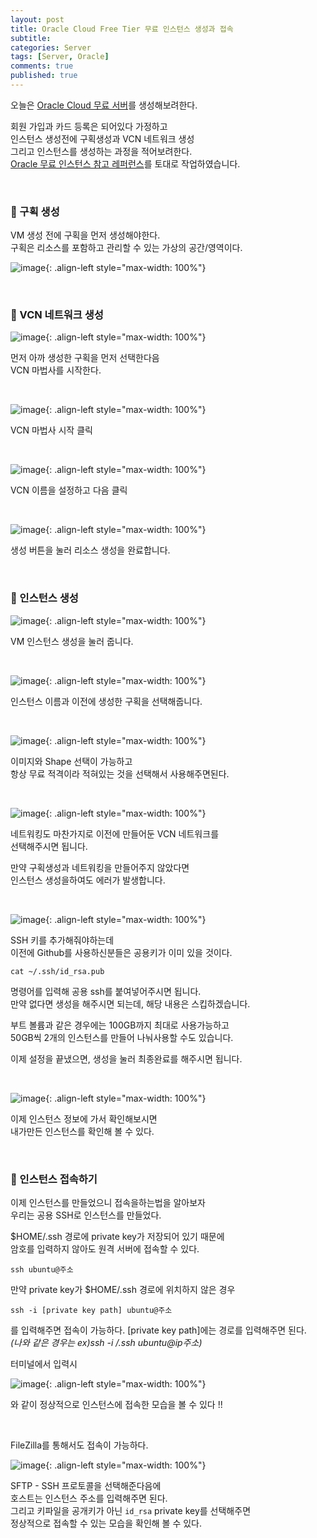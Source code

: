 ```yaml
---
layout: post
title: Oracle Cloud Free Tier 무료 인스턴스 생성과 접속
subtitle: 
categories: Server
tags: [Server, Oracle]
comments: true
published: true
---
```


오늘은 [Oracle Cloud 무료 서버]를 생성해보려한다.  

회원 가입과 카드 등록은 되어있다 가정하고  
인스턴스 생성전에 구획생성과 VCN 네트워크 생성  
그리고 인스턴스를 생성하는 과정을 적어보려한다.  
[Oracle 무료 인스턴스 참고 레퍼런스]를 토대로 작업하였습니다.


<br/>

### 📌 구획 생성  

VM 생성 전에 구획을 먼저 생성해야한다.  
구획은 리소스를 포함하고 관리할 수 있는 가상의 공간/영역이다.  

![image](https://lh3.googleusercontent.com/u/0/drive-viewer/AFDK6gNs_7nfk_gmvLEvuBwFQHxq_WeESvVrrNgHncikIguZT5WSDBFRWJouafXAfIAnVKgSH8daI2o4KyS-YzP_fNz25gBp=w3024-h1728){: .align-left style="max-width: 100%"}

<br/>  

### 📌 VCN 네트워크 생성  

![image](https://lh3.googleusercontent.com/u/0/drive-viewer/AFDK6gPQ25gr2990xuN0OLF_Qr90USye42bZ6DbogZyuabsYL-OejRkV1p7C3LfLIa3X8BF5dgwz7eyH5zr20LtMPIO8nRjHjA=w3024-h1728){: .align-left style="max-width: 100%"}

먼저 아까 생성한 구획을 먼저 선택한다음  
VCN 마법사를 시작한다.  

<br/>



![image](https://lh3.googleusercontent.com/u/0/drive-viewer/AFDK6gN4OZ_5VRp8kmYeue1N02iMuXfeOZln12KRSuhL_PifDDhaNnn04SjU50HgsoewLDs6y8QAapnbFdv-GGZlSNSp9rSA=w3024-h1728){: .align-left style="max-width: 100%"}

VCN 마법사 시작 클릭

<br/>

![image](https://lh3.googleusercontent.com/u/0/drive-viewer/AFDK6gPJqkxzAgS17AG9KpQ1OtqlFWGHiBgNCpvx7ydTjS4MjBJ1jb4a12pnVVnO5Th7cckoNEPKhQmajAVdg02USWVmeLsW=w3024-h1728){: .align-left style="max-width: 100%"}

VCN 이름을 설정하고 다음 클릭  

<br/>

![image](https://lh3.googleusercontent.com/u/0/drive-viewer/AFDK6gMZctP8XvWQbWqzGbVm-w77_ba-OS6OrBJb46yB5-zZv1IxFQDJ9z4q80NN8B-4D2O3qMINEhwKwEaA65i_zTR4aDLa=w3024-h1728){: .align-left style="max-width: 100%"}

생성 버튼을 눌러 리소스 생성을 완료합니다.  

<br/>

### 📌 인스턴스 생성


![image](https://lh3.googleusercontent.com/u/0/drive-viewer/AFDK6gNGOpUG5JQk1Y20qWPgcKom-VzhRcFsYcez9OIcBXBhA1q6MjLkamcxo3FMef5Uhsg1FdpF8fD0x6dydtnJl3GAjIyoIA=w3024-h1728){: .align-left style="max-width: 100%"}

VM 인스턴스 생성을 눌러 줍니다.

<br/>

![image](https://lh3.googleusercontent.com/u/0/drive-viewer/AFDK6gO1m0uwf3jt9p5biT_6GwYRrmuWIoUXdvRUlZ0HbDrbWTYrj1VK4ci1QVvZhNRVNuKISN1FAY2l3rI7Fyap86OMc6E1EA=w3024-h1728){: .align-left style="max-width: 100%"}

인스턴스 이름과 이전에 생성한 구획을 선택해줍니다.

<br/>

![image](https://lh3.googleusercontent.com/u/0/drive-viewer/AFDK6gOdIXghpgxv_vlEivea2ZDnBtqZT-NuITqQPLie9l8He0bfkDT-Of9-oZUhU783AMfII_LhhfdlcLjwMNKIYZz1c37o7w=w1524-h1728){: .align-left style="max-width: 100%"}

이미지와 Shape 선택이 가능하고  
항상 무료 적격이라 적혀있는 것을 선택해서 사용해주면된다.  

<br/>


![image](https://lh3.googleusercontent.com/u/0/drive-viewer/AFDK6gPo3-KkV26L9DztTmGJe7RvC3TpnqdtJ_TuMqP8fQwXvxfrpIKJH8pSbmXrPtmaHYtX1oresm5LE13S4bx5tot7rF5qUQ=w3024-h1728){: .align-left style="max-width: 100%"}

네트워킹도 마찬가지로 이전에 만들어둔 VCN 네트워크를  
선택해주시면 됩니다.  

만약 구획생성과 네트워킹을 만들어주지 않았다면  
인스턴스 생성을하여도 에러가 발생합니다.

<br/>

![image](https://lh3.googleusercontent.com/u/0/drive-viewer/AFDK6gMOEnVFm0OsNdlUigDiwml8a2oJrXHpmUdMcf1PLn7PSX0fIHhR77mwY1-pbOOsFqz_Ld4ydtHu7l_TeA0f4AN17rBy2Q=w1524-h1728){: .align-left style="max-width: 100%"}

SSH 키를 추가해줘야하는데  
이전에 Github를 사용하신분들은 공용키가 이미 있을 것이다.  


```shell
cat ~/.ssh/id_rsa.pub
```

명령어를 입력해 공용 ssh를 붙여넣어주시면 됩니다.   
만약 없다면 생성을 해주시면 되는데, 해당 내용은 스킵하겠습니다.

부트 볼륨과 같은 경우에는 100GB까지 최대로 사용가능하고  
50GB씩 2개의 인스턴스를 만들어 나눠사용할 수도 있습니다.

이제 설정을 끝냈으면, 생성을 눌러 최종완료를 해주시면 됩니다.


<br/>

![image](https://lh3.googleusercontent.com/u/0/drive-viewer/AFDK6gNo2CptbsDAon2CtX6-RAqpmRSSTa7z3m9LWRW9JCFCdVbgMoJTOb9hisTz1OHSLY0EkNb9cXhzDeMauPpUOxUqBrtAXQ=w3024-h1728){: .align-left style="max-width: 100%"}

이제 인스턴스 정보에 가서 확인해보시면  
내가만든 인스턴스를 확인해 볼 수 있다.  


<br/>

### 📌 인스턴스 접속하기  

이제 인스턴스를 만들었으니 접속을하는법을 알아보자  
우리는 공용 SSH로 인스턴스를 만들었다.

$HOME/.ssh 경로에 private key가 저장되어 있기 때문에   
암호를 입력하지 않아도 원격 서버에 접속할 수 있다.

```shell
ssh ubuntu@주소
```

만약 private key가 $HOME/.ssh 경로에 위치하지 않은 경우
```shell
ssh -i [private key path] ubuntu@주소
```
를 입력해주면 접속이 가능하다.
\[private key path\]에는 경로를 입력해주면 된다.  
_(나와 같은 경우는 ex)ssh -i /.ssh ubuntu@ip주소)_

터미널에서 입력시

![image](https://lh3.googleusercontent.com/u/0/drive-viewer/AFDK6gN0U_vZhmyBCubkA_yUqYCkiETMcUZtOnZLVXoUTz9DjMI_17cNV1t6S7kLe2Ajxg3hGFEed9nmR6d7kK4Ha7nvpTyeAw=w3024-h1728){: .align-left style="max-width: 100%"}

와 같이 정상적으로 인스턴스에 접속한 모습을 볼 수 있다 !!

<br/>

FileZilla를 통해서도 접속이 가능하다.   

![image](https://lh3.googleusercontent.com/u/0/drive-viewer/AFDK6gNNwSW2rB9___rqmhE9ee14DuQbywCDLJsaQY9D9nUls2WpBa9DsFwQ2tVE-3hj33naagXa8NPqAbdt8njgA5D9Weh_Ww=w3024-h1728){: .align-left style="max-width: 100%"}

SFTP - SSH 프로토콜을 선택해준다음에     
호스트는 인스턴스 주소를 입력해주면 된다.  
그리고 키파일을 공개키가 아닌 `id_rsa` private key를 선택해주면  
정상적으로 접속할 수 있는 모습을 확인해 볼 수 있다.



<br/>

[Oracle 무료 인스턴스 참고 레퍼런스]: https://hoing.io/archives/318  
[Oracle Cloud 무료 서버]:https://www.oracle.com/kr/cloud/free/